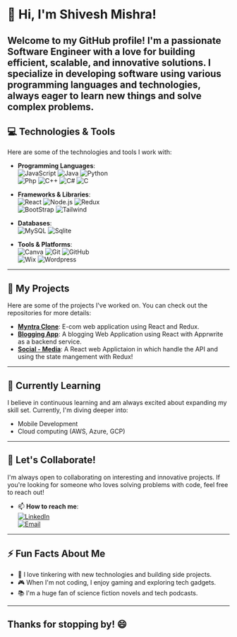 # 👋 Hi, I'm Shivesh Mishra!

## Welcome to my GitHub profile! I'm a passionate **Software Engineer** with a love for building efficient, scalable, and innovative solutions. I specialize in developing software using various programming languages and technologies, always eager to learn new things and solve complex problems.

## 💻 Technologies & Tools

Here are some of the technologies and tools I work with:

- **Programming Languages**:  
  ![JavaScript](https://img.shields.io/badge/JavaScript-F7DF1E?style=for-the-badge&logo=javascript&logoColor=black)
  ![Java](https://img.shields.io/badge/Java-007396?style=for-the-badge&logo=java&logoColor=white)
  ![Python](https://img.shields.io/badge/Python-3776AB?style=for-the-badge&logo=python&logoColor=white)
  <br>
  ![Php](https://img.shields.io/badge/PHP-777BB4?style=for-the-badge&logo=php&logoColor=white)
  ![C++](https://img.shields.io/badge/C++-00599C?style=for-the-badge&logo=cplusplus&logoColor=white)
  ![C#](https://img.shields.io/badge/C%23-239120?style=for-the-badge&logo=c-sharp&logoColor=white)
  ![C](https://img.shields.io/badge/C-00599C?style=for-the-badge&logo=c&logoColor=white)

- **Frameworks & Libraries**:  
  ![React](https://img.shields.io/badge/React-61DAFB?style=for-the-badge&logo=react&logoColor=black)
  ![Node.js](https://img.shields.io/badge/Node.js-339933?style=for-the-badge&logo=nodedotjs&logoColor=white)
  ![Redux](https://img.shields.io/badge/Redux-593D88?style=for-the-badge&logo=redux&logoColor=white)  
  ![BootStrap](https://img.shields.io/badge/Bootstrap-563D7C?style=for-the-badge&logo=bootstrap&logoColor=white)
  ![Tailwind](https://img.shields.io/badge/Tailwind_CSS-38B2AC?style=for-the-badge&logo=tailwind-css&logoColor=white)
- **Databases**:  
  ![MySQL](https://img.shields.io/badge/MySQL-00000F?style=for-the-badge&logo=mysql&logoColor=white)
  ![Sqlite](https://img.shields.io/badge/SQLite-07405E?style=for-the-badge&logo=sqlite&logoColor=white)  
- **Tools & Platforms**:  
  ![Canva](https://img.shields.io/badge/Canva-%2300C4CC.svg?&style=for-the-badge&logo=Canva&logoColor=white)
  ![Git](https://img.shields.io/badge/Git-F05032?style=for-the-badge&logo=git&logoColor=white)
  ![GitHub](https://img.shields.io/badge/GitHub-181717?style=for-the-badge&logo=github&logoColor=white)  
  ![Wix](https://img.shields.io/badge/Wix-000?style=for-the-badge&logo=wix&logoColor=white)
  ![Wordpress](https://img.shields.io/badge/Wordpress-21759B?style=for-the-badge&logo=wordpress&logoColor=white)
  <!-- ![Kubernetes]()   -->

---

## 🚀 My Projects

Here are some of the projects I've worked on. You can check out the repositories for more details:

- **[Myntra Clone](https://github.com/CodeWithShivesh/ReactJs-Practice-Projects/tree/main/MegaProject/Myntra-Clone)**: E-com web application using React and Redux.
- **[Blogging App](https://github.com/CodeWithShivesh/ReactJs-Practice-Projects/tree/main/MyProtfolio)**: A blogging Web Application using React with Apprwrite as a backend service.
- **[Social - Media](https://github.com/CodeWithShivesh/ReactJs-Practice-Projects/tree/main/Social_media_V.3.0%20-%20APIFetching%20-%20Routing)**: A React web Applictaion in which handle the API and using the state mangement with Redux!

---

## 🌱 Currently Learning

I believe in continuous learning and am always excited about expanding my skill set. Currently, I'm diving deeper into:

- Mobile Development
- Cloud computing (AWS, Azure, GCP)

---

## 🤝 Let's Collaborate!

I'm always open to collaborating on interesting and innovative projects. If you're looking for someone who loves solving problems with code, feel free to reach out!

- 📫 **How to reach me**:  
  [![LinkedIn](https://img.shields.io/badge/LinkedIn-0A66C2?style=for-the-badge&logo=linkedin&logoColor=white)](https://www.linkedin.com/in/shivesh-mishra-)  
  [![Email](https://img.shields.io/badge/Email-D14836?style=for-the-badge&logo=gmail&logoColor=white)](mailto:shiveshtheshtudytop@gmail.com)

---

## ⚡ Fun Facts About Me

- 🔧 I love tinkering with new technologies and building side projects.
- 🎮 When I'm not coding, I enjoy gaming and exploring tech gadgets.
- 📚 I'm a huge fan of science fiction novels and tech podcasts.

---

## Thanks for stopping by! 😄
